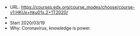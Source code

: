 - URL: https://courses.edx.org/course_modes/choose/course-v1:HKUx+hku01x.2+1T2020/
- 
- Start 2020/03/19
- Why: Coronavirus, knowledge is power.
